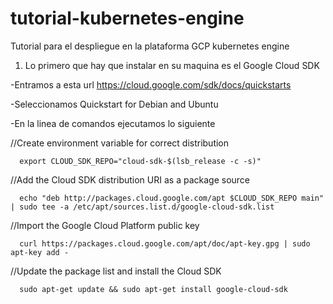 # tutorial-kubernetes-engine
Tutorial para el despliegue en la plataforma GCP  kubernetes engine

1. Lo primero que hay que instalar en su maquina es el Google Cloud SDK

  -Entramos a esta url https://cloud.google.com/sdk/docs/quickstarts
	
  -Seleccionamos Quickstart for Debian and Ubuntu
  
  -En la linea de comandos ejecutamos lo siguiente
  
   //Create environment variable for correct distribution
   
      export CLOUD_SDK_REPO="cloud-sdk-$(lsb_release -c -s)"

   //Add the Cloud SDK distribution URI as a package source
   
      echo "deb http://packages.cloud.google.com/apt $CLOUD_SDK_REPO main" | sudo tee -a /etc/apt/sources.list.d/google-cloud-sdk.list

   //Import the Google Cloud Platform public key
   
      curl https://packages.cloud.google.com/apt/doc/apt-key.gpg | sudo apt-key add -

   //Update the package list and install the Cloud SDK
   
      sudo apt-get update && sudo apt-get install google-cloud-sdk


